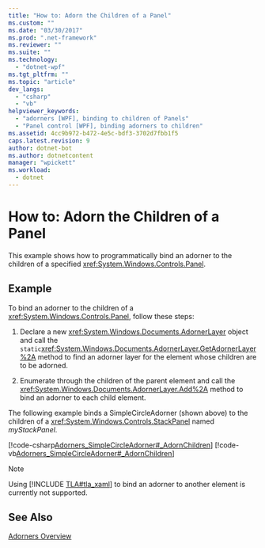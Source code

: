 ```yaml
---
title: "How to: Adorn the Children of a Panel"
ms.custom: ""
ms.date: "03/30/2017"
ms.prod: ".net-framework"
ms.reviewer: ""
ms.suite: ""
ms.technology: 
  - "dotnet-wpf"
ms.tgt_pltfrm: ""
ms.topic: "article"
dev_langs: 
  - "csharp"
  - "vb"
helpviewer_keywords: 
  - "adorners [WPF], binding to children of Panels"
  - "Panel control [WPF], binding adorners to children"
ms.assetid: 4cc9b972-b472-4e5c-bdf3-3702d7fbb1f5
caps.latest.revision: 9
author: dotnet-bot
ms.author: dotnetcontent
manager: "wpickett"
ms.workload: 
  - dotnet
---
```

# How to: Adorn the Children of a Panel
This example shows how to programmatically bind an adorner to the children of a specified <xref:System.Windows.Controls.Panel>.  
  
## Example  
 To bind an adorner to the children of a <xref:System.Windows.Controls.Panel>, follow these steps:  
  
1.  Declare a new <xref:System.Windows.Documents.AdornerLayer> object and call the `static`<xref:System.Windows.Documents.AdornerLayer.GetAdornerLayer%2A> method to find an adorner layer for the element whose children are to be adorned.  
  
2.  Enumerate through the children of the parent element and call the <xref:System.Windows.Documents.AdornerLayer.Add%2A> method to bind an adorner to each child element.  
  
 The following example binds a SimpleCircleAdorner (shown above) to the children of a <xref:System.Windows.Controls.StackPanel> named *myStackPanel*.  
  
 [!code-csharp[Adorners_SimpleCircleAdorner#_AdornChildren](../../../../samples/snippets/csharp/VS_Snippets_Wpf/Adorners_SimpleCircleAdorner/CSharp/Window1.xaml.cs#_adornchildren)]
 [!code-vb[Adorners_SimpleCircleAdorner#_AdornChildren](../../../../samples/snippets/visualbasic/VS_Snippets_Wpf/Adorners_SimpleCircleAdorner/VisualBasic/Window1.xaml.vb#_adornchildren)]  
  
> [!NOTE]
>  Using [!INCLUDE [TLA#tla_xaml](../../../../includes/tlasharptla-xaml-md.md)] to bind an adorner to another element is currently not supported.  
  
## See Also  
 [Adorners Overview](../../../../docs/framework/wpf/controls/adorners-overview.md)
